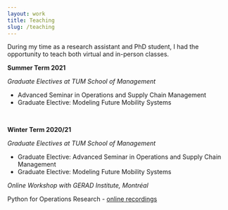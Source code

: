 ```yaml
---
layout: work
title: Teaching
slug: /teaching
---
```


During my time as a research assistant and PhD student, I had the opportunity to teach both virtual and in-person classes.

**Summer Term 2021**

*Graduate Electives at TUM School of Management*

* Advanced Seminar in Operations and Supply Chain Management 
* Graduate Elective: Modeling Future Mobility Systems
<br />

**Winter Term 2020/21**

*Graduate Electives at TUM School of Management*

* Graduate Elective: Advanced Seminar in Operations and Supply Chain Management 
* Graduate Elective: Modeling Future Mobility Systems

*Online Workshop with GERAD Institute, Montréal* 

Python for Operations Research - [online recordings](https://www.youtube.com/watch?v=MD2KSd4M68M&list=PLV_P5YiB-jct6AHc_bGBoQZ3dMRmBOAaV)

<br />

